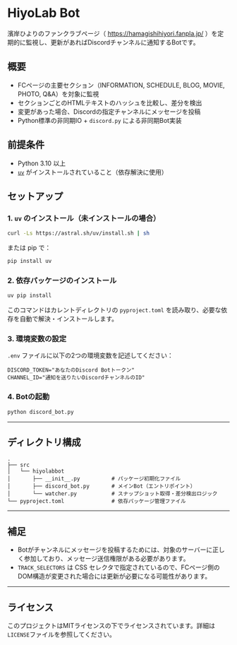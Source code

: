 # HiyoLab Bot

濱岸ひよりのファンクラブページ（ https://hamagishihiyori.fanpla.jp/ ）を定期的に監視し、更新があればDiscordチャンネルに通知するBotです。

## 概要

- FCページの主要セクション（INFORMATION, SCHEDULE, BLOG, MOVIE, PHOTO, Q&A）を対象に監視
- セクションごとのHTMLテキストのハッシュを比較し、差分を検出
- 変更があった場合、Discordの指定チャンネルにメッセージを投稿
- Python標準の非同期IO + `discord.py` による非同期Bot実装

## 前提条件

- Python 3.10 以上
- [`uv`](https://github.com/astral-sh/uv) がインストールされていること（依存解決に使用）

## セットアップ

### 1. `uv` のインストール（未インストールの場合）

```bash
curl -Ls https://astral.sh/uv/install.sh | sh
````

または pip で：

```bash
pip install uv
```

### 2. 依存パッケージのインストール

```bash
uv pip install
```

このコマンドはカレントディレクトリの `pyproject.toml` を読み取り、必要な依存を自動で解決・インストールします。

### 3. 環境変数の設定

`.env` ファイルに以下の2つの環境変数を記述してください：

```
DISCORD_TOKEN="あなたのDiscord Botトークン"
CHANNEL_ID="通知を送りたいDiscordチャンネルのID"
```

### 4. Botの起動

```bash
python discord_bot.py
```

---

## ディレクトリ構成

```
.
├── src
│   └── hiyolabbot
│       ├── __init__.py          # パッケージ初期化ファイル
│       ├── discord_bot.py       # メインBot（エントリポイント）
│       └── watcher.py           # スナップショット取得・差分検出ロジック
└── pyproject.toml               # 依存パッケージ管理ファイル
```

---

## 補足

* Botがチャンネルにメッセージを投稿するためには、対象のサーバーに正しく参加しており、メッセージ送信権限がある必要があります。
* `TRACK_SELECTORS` は CSS セレクタで指定されているので、FCページ側のDOM構造が変更された場合には更新が必要になる可能性があります。

---

## ライセンス

このプロジェクトはMITライセンスの下でライセンスされています。詳細は`LICENSE`ファイルを参照してください。
